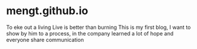 mengt.github.io
===============

To eke out a living Live is better than burning
This is my first blog, I want to show by him to a process, in the company learned a lot of hope and everyone share communication
